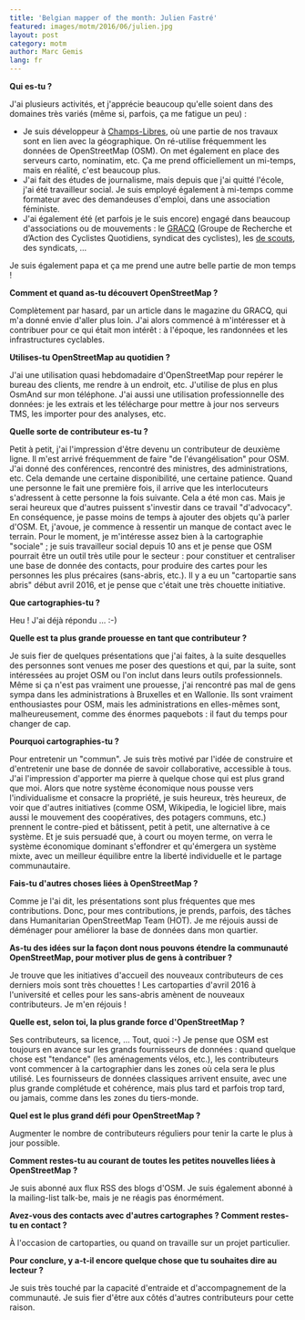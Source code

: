 ```yaml
---
title: 'Belgian mapper of the month: Julien Fastré'
featured: images/motm/2016/06/julien.jpg
layout: post
category: motm
author: Marc Gemis
lang: fr
---
```


**Qui es-tu ?**

J'ai plusieurs activités, et j'apprécie beaucoup qu'elle soient dans des domaines très variés (même si, parfois, ça me fatigue un peu) :
* Je suis développeur à <a href="http://www.champs-libres.coop/" rel="nofollow">Champs-Libres</a>, où une partie de nos travaux sont en lien avec la géographique. On ré-utilise fréquemment les données de OpenStreetMap (OSM). On met également en place des serveurs carto, nominatim, etc. Ça me prend officiellement un mi-temps, mais en réalité, c'est beaucoup plus.
* J'ai fait des études de journalisme, mais depuis que j'ai quitté l'école, j'ai été travailleur social. Je suis employé également à mi-temps comme formateur avec des demandeuses d'emploi, dans une association féministe.
* J'ai également été (et parfois je le suis encore) engagé dans beaucoup d'associations ou de mouvements : le <a href="http://www.gracq.org" rel="nofollow">GRACQ</a> (Groupe de Recherche et d’Action des Cyclistes Quotidiens, syndicat des cyclistes), les <a href="http://lesscouts.be" rel="nofollow">de scouts</a>, des syndicats, ... 

Je suis également papa et ça me prend une autre belle partie de mon temps !

**Comment et quand as-tu découvert OpenStreetMap ?**

Complètement par hasard, par un article dans le magazine du GRACQ, qui m'a donné envie d'aller plus loin. J'ai alors commencé à m'intéresser et à contribuer pour ce qui était mon intérêt : à l'époque, les randonnées et les infrastructures cyclables.

**Utilises-tu OpenStreetMap au quotidien ?**

J'ai une utilisation quasi hebdomadaire d'OpenStreetMap pour repérer le bureau des clients, me rendre à un endroit, etc. J'utilise de plus en plus OsmAnd sur mon téléphone. J'ai aussi une utilisation professionnelle des données: je les extrais et les télécharge pour mettre à jour nos serveurs TMS, les importer pour des analyses, etc.

**Quelle sorte de contributeur es-tu ?**

Petit à petit, j'ai l'impression d'être devenu un contributeur de deuxième ligne. Il m'est arrivé fréquemment de faire "de l'évangélisation" pour OSM. J'ai donné des conférences, rencontré des ministres, des administrations, etc. Cela demande une certaine disponibilité, une certaine patience. Quand une personne le fait une première fois, il arrive que les interlocuteurs s'adressent à cette personne la fois suivante. Cela a été mon cas. Mais je serai heureux que d'autres puissent s'investir dans ce travail "d'advocacy". En conséquence, je passe moins de temps à ajouter des objets qu'à parler d'OSM. Et, j'avoue, je commence à ressentir un manque de contact avec le terrain.
Pour le moment, je m'intéresse assez bien à la cartographie "sociale" ; je suis travailleur social depuis 10 ans et je pense que OSM pourrait être un outil très utile pour le secteur : pour constituer et centraliser une base de donnée des contacts, pour produire des cartes pour les personnes les plus précaires (sans-abris, etc.).
Il y a eu un "cartopartie sans abris" début avril 2016, et je pense que c'était une très chouette initiative.

**Que cartographies-tu ?**

Heu ! J'ai déjà répondu ... :-)

**Quelle est ta plus grande prouesse en tant que contributeur ?**

Je suis fier de quelques présentations que j'ai faites, à la suite desquelles des personnes sont venues me poser des questions et qui, par la suite, sont intéressées au projet OSM ou l'on inclut dans leurs outils professionnels.
Même si ça n'est pas vraiment une prouesse, j'ai rencontré pas mal de gens sympa dans les administrations à Bruxelles et en Wallonie. Ils sont vraiment enthousiastes pour OSM, mais les administrations en elles-mêmes sont, malheureusement, comme des énormes paquebots : il faut du temps pour changer de cap.

**Pourquoi cartographies-tu ?**

Pour entretenir un "commun". Je suis très motivé par l'idée de construire et d'entretenir une base de donnée de savoir collaborative, accessible à tous. J'ai l'impression d'apporter ma pierre à quelque chose qui est plus grand que moi.
Alors que notre système économique nous pousse vers l'individualisme et consacre la propriété, je suis heureux, très heureux, de voir que d'autres initiatives (comme OSM, Wikipedia, le logiciel libre, mais aussi le mouvement des coopératives, des potagers communs, etc.) prennent le contre-pied et bâtissent, petit à petit, une alternative à ce système.
Et je suis persuadé que, à court ou moyen terme, on verra le système économique dominant s'effondrer et qu'émergera un système mixte, avec un meilleur équilibre entre la liberté individuelle et le partage communautaire.

**Fais-tu d'autres choses liées à OpenStreetMap ?**

Comme je l'ai dit, les présentations sont plus fréquentes que mes contributions. Donc, pour mes contributions, je prends, parfois, des tâches dans Humanitarian OpenStreetMap Team (HOT). Je me réjouis aussi de déménager pour améliorer la base de données dans mon quartier.

**As-tu des idées sur la façon dont nous pouvons étendre la communauté OpenStreetMap, pour motiver plus de gens à contribuer ?**

Je trouve que les initiatives d'accueil des nouveaux contributeurs de ces derniers mois sont très chouettes !
Les cartoparties d'avril 2016 à l'université et celles pour les sans-abris amènent de nouveaux contributeurs. Je m'en réjouis !

**Quelle est, selon toi, la plus grande force d'OpenStreetMap ?**

Ses contributeurs, sa licence, ... Tout, quoi :-)
Je pense que OSM est toujours en avance sur les grands fournisseurs de données : quand quelque chose est "tendance" (les aménagements vélos, etc.), les contributeurs vont commencer à la cartographier dans les zones où cela sera le plus utilisé. Les fournisseurs de données classiques arrivent ensuite, avec une plus grande complétude et cohérence, mais plus tard et parfois trop tard, ou jamais, comme dans les zones du tiers-monde.

**Quel est le plus grand défi pour OpenStreetMap ?**

Augmenter le nombre de contributeurs réguliers pour tenir la carte le plus à jour possible.

**Comment restes-tu au courant de toutes les petites nouvelles liées à OpenStreetMap ?**

Je suis abonné aux flux RSS des blogs d'OSM. Je suis également abonné à la mailing-list talk-be, mais je ne réagis pas énormément.

**Avez-vous des contacts avec d'autres cartographes ? Comment restes-tu en contact ?**

À l'occasion de cartoparties, ou quand on travaille sur un projet particulier.

**Pour conclure, y a-t-il encore quelque chose que tu souhaites dire au lecteur ?**

Je suis très touché par la capacité d'entraide et d'accompagnement de la communauté. Je suis fier d'être aux côtés d'autres contributeurs pour cette raison.
